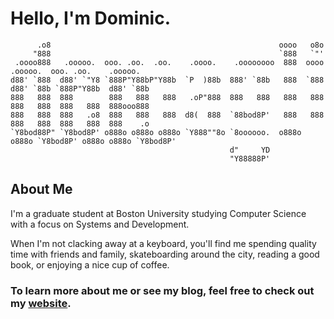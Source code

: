 # Hello, I'm Dominic. #

```
      .o8                                                   oooo   o8o                                  
     "888                                                   `888   `"'                                  
 .oooo888   .ooooo.  ooo. .oo.  .oo.    .oooo.    .oooooooo  888  oooo   .ooooo.  ooo. .oo.    .ooooo.  
d88' `888  d88' `"Y8 `888P"Y88bP"Y88b  `P  )88b  888' `88b   888  `888  d88' `88b `888P"Y88b  d88' `88b 
888   888  888        888   888   888   .oP"888  888   888   888   888  888   888  888   888  888ooo888 
888   888  888   .o8  888   888   888  d8(  888  `88bod8P'   888   888  888   888  888   888  888    .o 
`Y8bod88P" `Y8bod8P' o888o o888o o888o `Y888""8o `8oooooo.  o888o o888o `Y8bod8P' o888o o888o `Y8bod8P' 
                                                 d"     YD                                              
                                                 "Y88888P'                                         
```

## About Me ##
I'm a graduate student at Boston University studying Computer Science with a focus on Systems and Development.

When I'm not clacking away at a keyboard, you'll find me spending quality time with friends and family, skateboarding around the city, reading a good book, or enjoying a nice cup of coffee. 

### To learn more about me or see my blog, feel free to check out my [website](https://dcmaglione.com). ###
